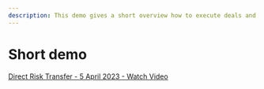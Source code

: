 ```yaml
---
description: This demo gives a short overview how to execute deals and over DRT™
---
```


# Short demo

[Direct Risk Transfer - 5 April 2023 - Watch Video](https://www.loom.com/share/62b515d5c4d34386826ae950b298aab2)

<figure><img src="https://cdn.loom.com/sessions/thumbnails/62b515d5c4d34386826ae950b298aab2-with-play.gif" alt=""><figcaption></figcaption></figure>

